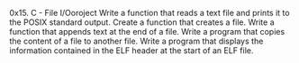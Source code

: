 0x15. C - File I/Ooroject
Write a function that reads a text file and prints it to the POSIX standard output.
Create a function that creates a file.
Write a function that appends text at the end of a file.
Write a program that copies the content of a file to another file.
Write a program that displays the information contained in the ELF header at the start of an ELF file.

